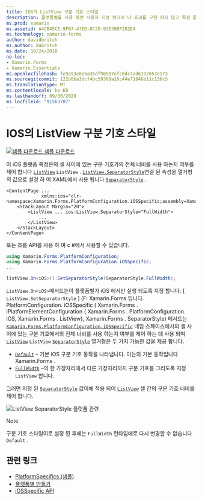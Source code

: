 ```yaml
---
title: IOS의 ListView 구분 기호 스타일
description: 플랫폼별를 사용 하면 사용자 지정 렌더러 나 효과를 구현 하지 않고 특정 플랫폼 에서만 사용할 수 있는 기능을 사용할 수 있습니다. 이 문서에서는 ListView의 셀 사이에 있는 구분 기호가 ListView의 전체 너비를 사용 하는지 여부를 제어 하는 iOS 플랫폼별를 사용 하는 방법을 설명 합니다.
ms.prod: xamarin
ms.assetid: A4CB45CE-9FB7-47ED-8C3D-93E39BF282E4
ms.technology: xamarin-forms
author: davidbritch
ms.author: dabritch
ms.date: 10/24/2018
no-loc:
- Xamarin.Forms
- Xamarin.Essentials
ms.openlocfilehash: fe9a93e8e5a35df98587efc0dc3ad6192653d173
ms.sourcegitcommit: 122b8ba3dcf4bc59368a16c44e71846b11c136c5
ms.translationtype: MT
ms.contentlocale: ko-KR
ms.lasthandoff: 09/30/2020
ms.locfileid: "91563707"
---
```

# <a name="listview-separator-style-on-ios"></a>IOS의 ListView 구분 기호 스타일

[![샘플 다운로드](~/media/shared/download.png) 샘플 다운로드](https://docs.microsoft.com/samples/xamarin/xamarin-forms-samples/userinterface-platformspecifics)

이 iOS 플랫폼 특정은의 셀 사이에 있는 구분 기호가의 전체 너비를 사용 하는지 여부를 제어 합니다 [`ListView`](xref:Xamarin.Forms.ListView) `ListView` . [`ListView.SeparatorStyle`](xref:Xamarin.Forms.PlatformConfiguration.iOSSpecific.ListView.SeparatorStyleProperty)연결 된 속성을 열거형의 값으로 설정 하 여 XAML에서 사용 됩니다 [`SeparatorStyle`](xref:Xamarin.Forms.PlatformConfiguration.iOSSpecific.SeparatorStyle) .

```xaml
<ContentPage ...
             xmlns:ios="clr-namespace:Xamarin.Forms.PlatformConfiguration.iOSSpecific;assembly=Xamarin.Forms.Core">
    <StackLayout Margin="20">
        <ListView ... ios:ListView.SeparatorStyle="FullWidth">
            ...
        </ListView>
    </StackLayout>
</ContentPage>
```

또는 흐름 API를 사용 하 여 c #에서 사용할 수 있습니다.

```csharp
using Xamarin.Forms.PlatformConfiguration;
using Xamarin.Forms.PlatformConfiguration.iOSSpecific;
...

listView.On<iOS>().SetSeparatorStyle(SeparatorStyle.FullWidth);
```

`ListView.On<iOS>`메서드는이 플랫폼별가 iOS 에서만 실행 되도록 지정 합니다. [ `ListView.SetSeparatorStyle` ] (F: Xamarin.Forms 입니다. PlatformConfiguration. iOSSpecific ( Xamarin.Forms . IPlatformElementConfiguration { Xamarin.Forms . PlatformConfiguration. iOS, Xamarin.Forms . ListView}, Xamarin.Forms . SeparatorStyle) 메서드는 [`Xamarin.Forms.PlatformConfiguration.iOSSpecific`](xref:Xamarin.Forms.PlatformConfiguration.iOSSpecific) 네임 스페이스에서의 셀 사이에 있는 구분 기호에서의 전체 너비를 사용 하는지 여부를 제어 하는 데 사용 되며 [`ListView`](xref:Xamarin.Forms.ListView) `ListView` [`SeparatorStyle`](xref:Xamarin.Forms.PlatformConfiguration.iOSSpecific.SeparatorStyle) 열거형은 두 가지 가능한 값을 제공 합니다.

- [`Default`](xref:Xamarin.Forms.PlatformConfiguration.iOSSpecific.SeparatorStyle.Default) – 기본 iOS 구분 기호 동작을 나타냅니다. 이는의 기본 동작입니다 Xamarin.Forms .
- [`FullWidth`](xref:Xamarin.Forms.PlatformConfiguration.iOSSpecific.SeparatorStyle.FullWidth) –의 한 가장자리에서 다른 가장자리까지 구분 기호를 그리도록 지정 `ListView` 합니다.

그러면 지정 된 [`SeparatorStyle`](xref:Xamarin.Forms.PlatformConfiguration.iOSSpecific.SeparatorStyle) 값이에 적용 되어 [`ListView`](xref:Xamarin.Forms.ListView) 셀 간의 구분 기호 너비를 제어 합니다.

![ListView SeparatorStyle 플랫폼 관련](listview-separator-style-images/listview-separatorstyle.png)

> [!NOTE]
> 구분 기호 스타일이로 설정 된 후에는 `FullWidth` 런타임에로 다시 변경할 수 없습니다 `Default` .

## <a name="related-links"></a>관련 링크

- [PlatformSpecifics (샘플)](/samples/xamarin/xamarin-forms-samples/userinterface-platformspecifics)
- [플랫폼별 만들기](~/xamarin-forms/platform/platform-specifics/index.md#creating-platform-specifics)
- [iOSSpecific API](xref:Xamarin.Forms.PlatformConfiguration.iOSSpecific)